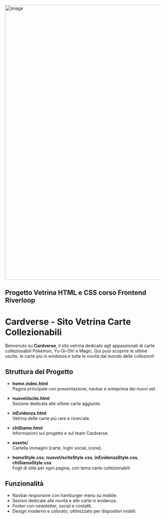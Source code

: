 <img width="1898" height="892" alt="image" src="https://github.com/user-attachments/assets/160a3dda-efdd-4293-8c7b-cb274c028b11" />

## Progetto Vetrina HTML e CSS corso Frontend Riverloop

# Cardverse - Sito Vetrina Carte Collezionabili

Benvenuto su **Cardverse**, il sito vetrina dedicato agli appassionati di carte collezionabili Pokémon, Yu-Gi-Oh! e Magic. Qui puoi scoprire le ultime uscite, le carte più in evidenza e tutte le novità dal mondo delle collezioni!

## Struttura del Progetto

- **home.index.html**  
  Pagina principale con presentazione, navbar e anteprima dei nuovi set.

- **nuoveUscite.html**  
  Sezione dedicata alle ultime carte aggiunte.

- **inEvidenza.html**  
  Vetrina delle carte più rare e ricercate.

- **chiSiamo.html**  
  Informazioni sul progetto e sul team Cardverse.

- **assets/**  
  Cartella immagini (carte, loghi social, icone).

- **homeStyle.css**, **nuoveUsciteStyle.css**, **inEvidenzaStyle.css**, **chiSiamoStyle.css**  
  Fogli di stile per ogni pagina, con tema carte collezionabili.

## Funzionalità

- Navbar responsive con hamburger menu su mobile.
- Sezioni dedicate alle novità e alle carte in evidenza.
- Footer con newsletter, social e contatti.
- Design moderno e colorato, ottimizzato per dispositivi mobili.
